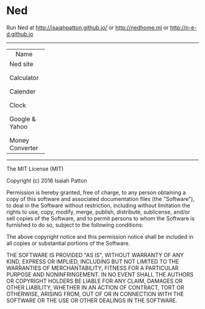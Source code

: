# Ned
Run Ned at http://isaiahpatton.github.io/ or http://nedhome.ml or http://n-e-d.github.io
<hr>
<table style="width:20%">
  <tr>
    <td><center>Name</center></td>
    <td><center>Source File</center></td>		
  </tr>
  <tr>
    <td>Ned site</p>Calculator</p>Calender</p>Clock</p>Google & Yahoo</p>Money Converter</td>		
    <td>index.html</p>calculator.html</p>calendar.html</p>clock.html</p>google.html</p>moneyconverter.html</td>	
  </tr>
</table>
<hr>
The MIT License (MIT)</p>

Copyright (c) 2016 Isaiah Patton</p>

Permission is hereby granted, free of charge, to any person obtaining a copy
of this software and associated documentation files (the "Software"), to deal
in the Software without restriction, including without limitation the rights
to use, copy, modify, merge, publish, distribute, sublicense, and/or sell
copies of the Software, and to permit persons to whom the Software is
furnished to do so, subject to the following conditions:

The above copyright notice and this permission notice shall be included in all
copies or substantial portions of the Software.

THE SOFTWARE IS PROVIDED "AS IS", WITHOUT WARRANTY OF ANY KIND, EXPRESS OR
IMPLIED, INCLUDING BUT NOT LIMITED TO THE WARRANTIES OF MERCHANTABILITY,
FITNESS FOR A PARTICULAR PURPOSE AND NONINFRINGEMENT. IN NO EVENT SHALL THE
AUTHORS OR COPYRIGHT HOLDERS BE LIABLE FOR ANY CLAIM, DAMAGES OR OTHER
LIABILITY, WHETHER IN AN ACTION OF CONTRACT, TORT OR OTHERWISE, ARISING FROM,
OUT OF OR IN CONNECTION WITH THE SOFTWARE OR THE USE OR OTHER DEALINGS IN THE
SOFTWARE.

